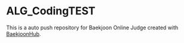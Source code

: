 
# ALG_CodingTEST
This is a auto push repository for Baekjoon Online Judge created with [BaekjoonHub](https://github.com/BaekjoonHub/BaekjoonHub).

